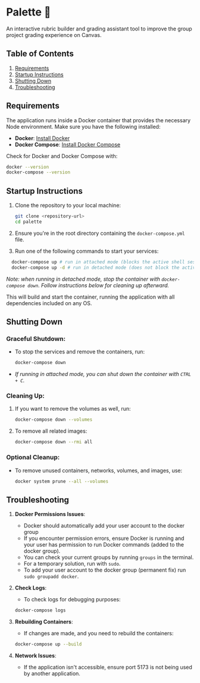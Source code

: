 # Palette :art:

An interactive rubric builder and grading assistant tool to improve the group project grading experience on Canvas.

## Table of Contents

1. [Requirements](#requirements)
2. [Startup Instructions](#startup-instructions)
3. [Shutting Down](#shutting-down)
4. [Troubleshooting](#troubleshooting)

## Requirements

The application runs inside a Docker container that provides the necessary Node environment. Make sure you have the
following installed:

- **Docker**: [Install Docker](https://docs.docker.com/get-docker/)
- **Docker Compose**: [Install Docker Compose](https://docs.docker.com/compose/install/)

Check for Docker and Docker Compose with:

```bash
docker --version
docker-compose --version
```

## Startup Instructions

1. Clone the repository to your local machine:

   ```bash
   git clone <repository-url>
   cd palette
   ```

2. Ensure you're in the root directory containing the `docker-compose.yml` file.

3. Run one of the following commands to start your services:

```bash
  docker-compose up # run in attached mode (blocks the active shell session)
  docker-compose up -d # run in detached mode (does not block the active shell session)
```

_Note: when running in detached mode, stop the container with `docker-compose down`. Follow instructions below for
cleaning up afterward._

This will build and start the container, running the application with all dependencies included on any OS.

## Shutting Down

### Graceful Shutdown:

- To stop the services and remove the containers, run:
  ```bash
  docker-compose down
  ```
- _If running in attached mode, you can shut down the container with `CTRL + C`._

### Cleaning Up:

1. If you want to remove the volumes as well, run:

   ```bash
   docker-compose down --volumes
   ```

2. To remove all related images:
   ```bash
   docker-compose down --rmi all
   ```

### Optional Cleanup:

- To remove unused containers, networks, volumes, and images, use:
  ```bash
  docker system prune --all --volumes
  ```

## Troubleshooting

1. **Docker Permissions Issues**:

   - Docker should automatically add your user account to the docker group
   - If you encounter permission errors, ensure Docker is running and your user has permission to run Docker commands
     (added to the docker group).
   - You can check your current groups by running `groups` in the terminal.
   - For a temporary solution, run with `sudo`.
   - To add your user account to the docker group (permanent fix) run `sudo groupadd docker`.

2. **Check Logs**:

   - To check logs for debugging purposes:

   ```bash
   docker-compose logs
   ```

3. **Rebuilding Containers**:

   - If changes are made, and you need to rebuild the containers:

   ```bash
   docker-compose up --build
   ```

4. **Network Issues**:
   - If the application isn't accessible, ensure port 5173 is not being used by another application.
